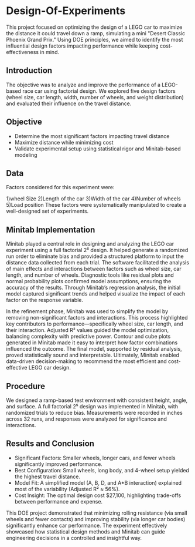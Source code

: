 # Design-Of-Experiments
This project focused on optimizing the design of a LEGO car to maximize the distance it could travel down a ramp, simulating a mini "Desert Classic Phoenix Grand Prix." Using DOE principles, we aimed to identify the most influential design factors impacting performance while keeping cost-effectiveness in mind.

## Introduction
The objective was to analyze and improve the performance of a LEGO-based race car using factorial design. We explored five design factors (wheel size, car length, width, number of wheels, and weight distribution) and evaluated their influence on the travel distance.

## Objective
* Determine the most significant factors impacting travel distance
* Maximize distance while minimizing cost
* Validate experimental setup using statistical rigor and Minitab-based modeling

## Data
Factors considered for this experiment were:

1)wheel Size
2)Length of the car
3)Width of the car
4)Number of wheels
5)Load position
These factors were systematically manipulated to create a well-designed set of experiments.

## Minitab Implementation 
Minitab played a central role in designing and analyzing the LEGO car experiment using a full factorial 2⁵ design. It helped generate a randomized run order to eliminate bias and provided a structured platform to input the distance data collected from each trial. The software facilitated the analysis of main effects and interactions between factors such as wheel size, car length, and number of wheels. Diagnostic tools like residual plots and normal probability plots confirmed model assumptions, ensuring the accuracy of the results. Through Minitab’s regression analysis, the initial model captured significant trends and helped visualize the impact of each factor on the response variable.

In the refinement phase, Minitab was used to simplify the model by removing non-significant factors and interactions. This process highlighted key contributors to performance—specifically wheel size, car length, and their interaction. Adjusted R² values guided the model optimization, balancing complexity with predictive power. Contour and cube plots generated in Minitab made it easy to interpret how factor combinations influenced the outcome. The final model, supported by residual analysis, proved statistically sound and interpretable. Ultimately, Minitab enabled data-driven decision-making to recommend the most efficient and cost-effective LEGO car design.

## Procedure
We designed a ramp-based test environment with consistent height, angle, and surface. A full factorial 2⁵ design was implemented in Minitab, with randomized trials to reduce bias. Measurements were recorded in inches across 32 runs, and responses were analyzed for significance and interactions.

## Results and Conclusion
* Significant Factors: Smaller wheels, longer cars, and fewer wheels significantly improved performance.
* Best Configuration: Small wheels, long body, and 4-wheel setup yielded the highest travel distance.
* Model Fit: A simplified model (A, B, D, and A*B interaction) explained most of the variability (Adjusted R² ≈ 56%).
* Cost Insight: The optimal design cost $27,100, highlighting trade-offs between performance and expense.

This DOE project demonstrated that minimizing rolling resistance (via small wheels and fewer contacts) and improving stability (via longer car bodies) significantly enhance car performance. The experiment effectively showcased how statistical design methods and Minitab can guide engineering decisions in a controlled and insightful way.
